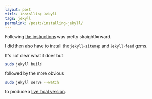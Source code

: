 ```yaml
---
layout: post
title: Installing Jekyll 
tags: jekyll 
permalink: /posts/installing-jekyll/
---
```


Following [the instructions](https://jekyllrb.com/docs/installation/windows/) was pretty straightforward. 

I did then also have to install the `jekyll-sitemap` and `jekyll-feed` gems. 

It's not clear what it does but 
```bash
sudo jekyll build 
```

followed by the more obvious 

```bash
sudo jekyll serve --watch 
```

to produce a [live local version](http://127.0.0.1:4000). 